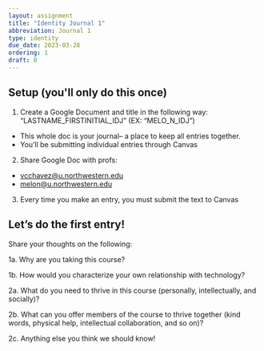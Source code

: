 ```yaml
---
layout: assignment
title: "Identity Journal 1"
abbreviation: Journal 1
type: identity
due_date: 2023-03-28
ordering: 1
draft: 0
---
```


## Setup (you'll only do this once)
1. Create a Google Document and title in the following way: “LASTNAME_FIRSTINITIAL_IDJ” (EX: “MELO_N_IDJ”)
  - This whole doc is your journal– a place to keep all entries together. 
  - You’ll be submitting individual entries through Canvas
2. Share Google Doc with profs: 
  - vcchavez@u.northwestern.edu
  - melon@u.northwestern.edu
3. Every time you make an entry, you must submit the text to Canvas 


## Let’s do the first entry!
Share your thoughts on the following:

1a. Why are you taking this course?

1b. How would you characterize your own relationship with technology?

2a. What do you need to thrive in this course (personally, intellectually, and socially)?

2b. What can you offer members of the course to thrive together (kind words, physical help, intellectual collaboration, and so on)?

2c. Anything else you think we should know!
